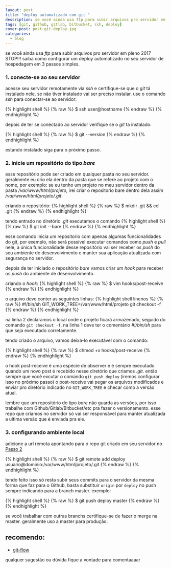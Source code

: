 ```yaml
---
layout: post
title: "deploy automatizado com git "
description: se você ainda usa ftp para subir arquivos pro servidor em pleno 2017 STOP!!!
tags: [git, github, gitlab, bitbucket, ssh, deploy]
cover-post: post-git-deploy.jpg
categories:
  - blog
---
```


se você ainda usa *ftp* para subir arquivos pro servidor em pleno 2017 STOP!!! saiba como configurar um deploy automatizado no seu servidor de hospedagem em 3 passos simples.


### 1. conecte-se ao seu servidor

acesse seu servidor remotamente via *ssh* e certifique-se que o *git* tá instalado nele. se não tiver instalado vai ser preciso instalar. use o comando *ssh* para conectar-se ao servidor:

{% highlight shell %}
{% raw %}
  $ ssh user@hostname
{% endraw %}
{% endhighlight %}

depois de ter se conectado ao servidor verifique se o *git* ta instalado:

{% highlight shell %}
{% raw %}
  $ git --version
{% endraw %}
{% endhighlight %}

estando instalado siga para o próximo passo.

### 2. inicie um repositório do tipo *bare*

esse repositório pode ser criado em qualquer pasta no seu servidor. geralmente eu crio ela dentro da pasta que se refere ao projeto com o nome, por exemplo:
se eu tenho um projeto no meu servidor dentro da pasta */var/www/html/projeto*, irei criar o repositorio bare dentro dela assim */var/www/html/projeto/.git*.

criando o repositório:
{% highlight shell %}
{% raw %}
  $ mkdir .git && cd .git
{% endraw %}
{% endhighlight %}

tendo entrado no diretório *.git* executamos o comando
{% highlight shell %}
{% raw %}
  $ git init --bare
{% endraw %}
{% endhighlight %}

esse comando inicia um repósitorio com apenas algumas funcionalidades do git, por exemplo, não será possível executar comandos como *push* e *pull* nele, a única funcionalidade desse repositório vai ser receber os *push* do seu ambiente de desenvolvimento e manter sua aplicação atualizada com segurança no servidor.

depois de ter iniciado o repositório *bare* vamos criar um *hook* para receber os *push* do ambiente de desenvolvimento.

criando o *hook*:
{% highlight shell %}
{% raw %}
  $ vim hooks/post-receive
{% endraw %}
{% endhighlight %}

o arquivo deve conter as seguintes linhas:
{% highlight shell linenos %}
{% raw %}
#!/bin/sh
GIT_WORK_TREE=/var/www/html/projeto git checkout -f
{% endraw %}
{% endhighlight %}

na linha 2 declaramos o local onde o projeto ficará armazenado, seguido do comando `git checkout -f`. na linha 1 deve ter o comentário *#!/bin/sh* para que seja executado corretamente.

tendo criado o arquivo, vamos deixa-lo executável com o comando:

{% highlight shell %}
{% raw %}
  $ chmod +x hooks/post-receive
{% endraw %}
{% endhighlight %}

o hook post-receive é uma espécie de observer e é sempre executado quando um novo post é recebido nesse diretório que criamos *.git*. então sempre que você excutar o comando `git push deploy` (iremos configurar isso no próximo passo) o post-receive vai pegar os arquivos modificados e enviar pro diretório indicado no `GIT_WORK_TREE` e checar como a versão atual.

lembre que um repositório do tipo *bare* não guarda as versões, por isso trabalhe com Github/Gitlab/Bitbucket/etc pra fazer o versionamento. esse repo que criamos no servidor só vai ser responsável para manter atualizada a ultima versão que é enviada pra ele.

### 3. configurando ambiente local

adicione a url remota apontando para o repo git criado em seu servidor no <a href="{{post.url}}/#inicie-um-repositrio-do-tipo-bare)">Passo 2</a>

{% highlight shell %}
{% raw %}
  $ git remote add deploy usuario@dominio:/var/www/html/projeto/.git
{% endraw %}
{% endhighlight %}

tendo feito isso só resta subir seus commits para o servidor da mesma forma que faz para o Github, basta substituir `origin` por `deploy` no push sempre indicando para a branch master. exemplo:

{% highlight shell %}
{% raw %}
  $ git push deploy master
{% endraw %}
{% endhighlight %}

se você trabalhar com outras branchs certifique-se de fazer o merge na master. geralmente uso a master para produção.

## recomendo:

  * [git-flow](https://danielkummer.github.io/git-flow-cheatsheet/index.pt_BR.html)

qualquer sugestão ou dúvida fique a vontade para comentaaaar

